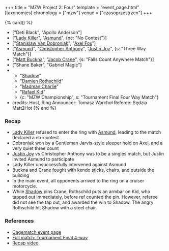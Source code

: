 +++
title = "MZW Project 2: Four"
template = "event_page.html"
[taxonomies]
chronology = ["mzw"]
venue = ["czasoprzestrzen"]
+++

{% card() %}
- ["Deti Black", "Apollo Anderson"]
- ["[Lady Killer](@/w/boro.md)", "[Asmund](@/w/asmund.md)", {nc: "No Contest"}]
- ["[Stanislaw Van Dobroniak](@/w/stanislaw-van-dobroniak.md)", "[Axel Fox](@/w/axel-fox.md)"]
- ["[Asmund](@/w/asmund.md)", "[Christopher Anthony](@/w/christopher-anthony.md)",
  "[Justin Joy](@/w/justin-joy.md)", {s: "Three Way Match"}]
- ["[Matt Buckna](@/w/matt-buckna.md)", "[Jacob Crane](@/w/jacob-crane.md)", {s: "Falls
      Count Anywhere Match"}]
- ["Shane Baker", "Gabriel Magic"]
- - "[Shadow](@/w/shadow.md)"
  - "[Damien Rothschild](@/w/damien-rothschild.md)"
  - "[Madman Charlie](@/w/madman-charlie.md)"
  - "[Rafael Kid](@/w/rafael-kid.md)"
  - {c: "MZW Championship", s: "Tournament Final Four Way Match"}
- credits:
    Host, Ring Announcer: Tomasz Warchoł
    Referee: Sędzia Matt2Hot
{% end %}

### Recap

* [Lady Killer](@/w/boro.md) refused to enter the ring with [Asmund](@/w/asmund.md), leading to the match declared a no-contest.
* Dobroniak won by a Gentleman Jarvis-style sleeper hold on Axel, and a very quiet three count
* [Justin Joy](@/w/justin-joy.md) vs Christopher Anthony was to be a singles match, but Justin invited Asmund to participate
* Lady Killer unsuccessfully intervened against Asmund
* Buckna and Crane fought with kendo sticks, chairs, and outside the building
* In the main event, all opponents arrived to the ring on a cruiser motorcycle.
* While [Shadow](@/w/shadow.md) pins Crane, Rothschild puts an armbar on Kid, who tapped out immediately, before ref counted the pin. However, referee did not see the tap out, and awarded the win to Shadow. The angry Rothschild hit Shadow with a steel chair.

### References

* [Cagematch event page](https://www.cagematch.net/?id=1&nr=322461)
* [Full match: Tournament Final 4-way](https://www.youtube.com/watch?v=31_PIi22v6o)
* [Recap video](https://youtu.be/8LKMTYPzaIU)
